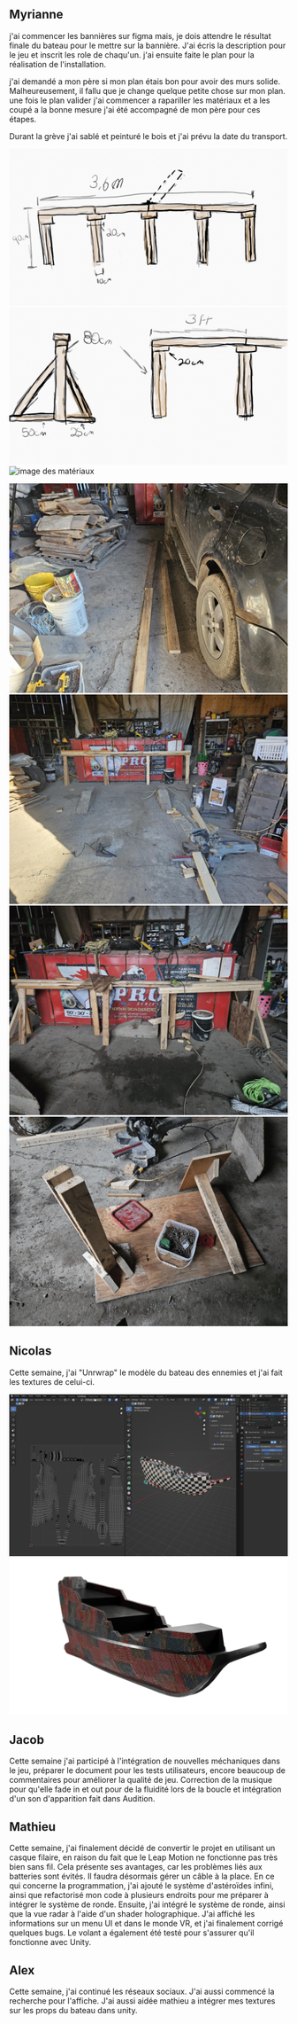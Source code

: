 
## Myrianne
j'ai commencer les bannières sur figma mais, je dois attendre le résultat finale du bateau pour le mettre sur la bannière. J'ai écris la description pour le jeu et 
inscrit les role de chaqu'un. 
j'ai ensuite faite le plan pour la réalisation de l'installation.

j'ai demandé a mon père si mon plan étais bon pour avoir des murs solide. Malheureusement, il fallu que je change quelque petite chose sur mon plan. une fois le plan valider j'ai commencer a rapariller les matériaux et a les coupé a la bonne mesure j'ai été accompagné de mon père pour ces étapes. 

Durant la grève j'ai sablé et peinturé le bois et j'ai prévu la date du transport.

![image du premier plan des murs](../medias/plan_murs.png)
![image du premier plan pour les pattes](../medias/plan_patte.png)
![image des matériaux](../medias/matériaux_murs.png)

![image de l'assemblage du premier murs](../medias/murs1.png)
![image du premier murs](../medias/murs2.png)
![image du deuxième murs ](../medias/murs3.png)
![image des tablettes](../medias/murs4.png)

## Nicolas
Cette semaine, j'ai "Unrwrap" le modèle du bateau des ennemies et j'ai fait les textures de celui-ci.

![image de l'unwraping du bateau](../medias/Progress_Unwraping.PNG)
![image du texturing du bateau](../medias/Progress.png)

## Jacob 
Cette semaine j'ai participé à l'intégration de nouvelles méchaniques dans le jeu, préparer le document pour les tests utilisateurs, encore beaucoup de commentaires pour améliorer la qualité de jeu. Correction de la musique pour qu'elle fade in et out pour de la fluidité lors de la boucle et intégration d'un son d'apparition fait dans Audition.

## Mathieu
Cette semaine, j'ai finalement décidé de convertir le projet en utilisant un casque filaire, en raison du fait que le Leap Motion ne fonctionne pas très bien sans fil. Cela présente ses avantages, car les problèmes liés aux batteries sont évités. Il faudra désormais gérer un câble à la place. En ce qui concerne la programmation, j'ai ajouté le système d'astéroïdes infini, ainsi que refactorisé mon code à plusieurs endroits pour me préparer à intégrer le système de ronde. Ensuite, j'ai intégré le système de ronde, ainsi que la vue radar à l'aide d'un shader holographique. J'ai affiché les informations sur un menu UI et dans le monde VR, et j'ai finalement corrigé quelques bugs. Le volant a également été testé pour s'assurer qu'il fonctionne avec Unity.

## Alex 
Cette semaine, j'ai continué les réseaux sociaux. J'ai aussi commencé la recherche pour l'affiche. J'ai aussi aidée mathieu a intégrer mes textures sur les props du bateau dans unity.
